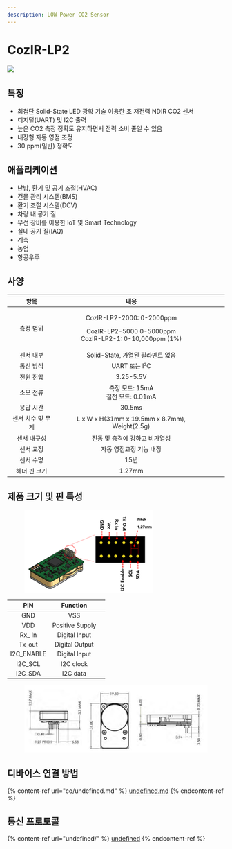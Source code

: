 ```yaml
---
description: LOW Power CO2 Sensor
---
```


# CozIR-LP2

![](<../../.gitbook/assets/gss/cozir\_lp2 (1) (1).jpg>)

## 특징

* 최첨단 Solid-State LED 광학 기술 이용한 초 저전력 NDIR CO2 센서
* 디지털(UART) 및 I2C 출력
* 높은 CO2 측정 정확도 유지하면서 전력 소비 줄일 수 있음
* 내장형 자동 영점 조정
* 30 ppm(일반) 정확도

## 애플리케이션

* 난방, 환기 및 공기 조절(HVAC)
* 건물 관리 시스템(BMS)
* 환기 조절 시스템(DCV)
* 차량 내 공기 질
* 무선 장비를 이용한 IoT 및 Smart Technology
* 실내 공기 질(IAQ)
* 계측
* 농업
* 항공우주

## 사양

<table><thead><tr><th align="center">항목</th><th align="center">내용</th><th data-hidden></th><th data-hidden align="center"></th><th data-hidden></th></tr></thead><tbody><tr><td align="center">측정 범위</td><td align="center"><p>CozIR-LP2-2000: 0-2000ppm</p><p>CozIR-LP2-5000 0-5000ppm<br>CozIR-LP2-1: 0-10,000ppm (1%)</p></td><td></td><td align="center"></td><td></td></tr><tr><td align="center">센서 내부</td><td align="center">Solid-State, 가열된 필라멘트 없음</td><td></td><td align="center"></td><td></td></tr><tr><td align="center">통신 방식</td><td align="center">UART 또는 I²C</td><td></td><td align="center"></td><td></td></tr><tr><td align="center">전원 전압</td><td align="center">3.25-5.5V</td><td></td><td align="center"></td><td></td></tr><tr><td align="center">소모 전류</td><td align="center">측정 모드: 15mA<br>절전 모드: 0.01mA</td><td></td><td align="center"></td><td></td></tr><tr><td align="center">응답 시간</td><td align="center">30.5ms</td><td></td><td align="center"></td><td></td></tr><tr><td align="center">센서 치수 및 무게</td><td align="center">L x W x H(31mm x 19.5mm x 8.7mm), Weight(2.5g)</td><td></td><td align="center"></td><td></td></tr><tr><td align="center">센서 내구성</td><td align="center">진동 및 충격에 강하고 비가열성</td><td></td><td align="center"></td><td></td></tr><tr><td align="center">센서 교정</td><td align="center">자동 영점교정 기능 내장</td><td></td><td align="center"></td><td></td></tr><tr><td align="center">센서 수명</td><td align="center">15년</td><td></td><td align="center"></td><td></td></tr><tr><td align="center">헤더 핀 크기</td><td align="center">1.27mm</td><td></td><td align="center"></td><td></td></tr></tbody></table>

## 제품 크기 및 핀 특성

<figure><img src="../../.gitbook/assets/cozirlp2_pin.png" alt=""><figcaption></figcaption></figure>

<table><thead><tr><th align="center">PIN</th><th align="center">Function</th><th data-hidden></th></tr></thead><tbody><tr><td align="center">GND</td><td align="center">VSS</td><td></td></tr><tr><td align="center">VDD</td><td align="center">Positive Supply</td><td></td></tr><tr><td align="center">Rx_ In</td><td align="center">Digital Input</td><td></td></tr><tr><td align="center">Tx_out</td><td align="center">Digital Output</td><td></td></tr><tr><td align="center">I2C_ENABLE</td><td align="center">Digital Input</td><td></td></tr><tr><td align="center">I2C_SCL</td><td align="center">I2C clock</td><td></td></tr><tr><td align="center">I2C_SDA</td><td align="center">I2C data</td><td></td></tr></tbody></table>

<figure><img src="../../.gitbook/assets/CozIR-Blink_size.PNG" alt=""><figcaption></figcaption></figure>

## 디바이스 연결 방법&#x20;

{% content-ref url="co/undefined.md" %}
[undefined.md](co/undefined.md)
{% endcontent-ref %}

## 통신 프로토콜

{% content-ref url="undefined/" %}
[undefined](undefined/)
{% endcontent-ref %}

